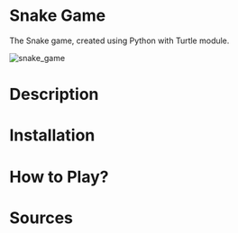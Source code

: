 # Snake Game
The Snake game, created using Python with Turtle module.

![snake_game]()

# Description

# Installation

# How to Play?

# Sources
